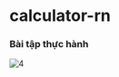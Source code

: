 # calculator-rn

### Bài tập thực hành
![4](https://user-images.githubusercontent.com/86874072/158853501-d39bac15-814e-451e-bae8-4b38e5e7e45f.jpg)
